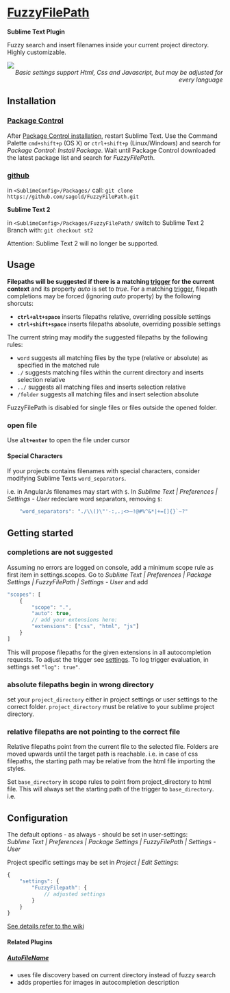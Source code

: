 # [FuzzyFilePath](https://github.com/sagold/FuzzyFilePath)

__Sublime Text Plugin__

Fuzzy search and insert filenames inside your current project directory. Highly customizable.

<img src="https://raw.githubusercontent.com/sagold/FuzzyFilePath/develop/FuzzyFilePathDemo.gif" />
<br />
<em style="display: block; text-align: right;">Basic settings support Html, Css and Javascript, but may be adjusted for every language</em>


## <a name="installation">Installation</a>


### [Package Control](https://sublime.wbond.net/)

After [Package Control installation](https://sublime.wbond.net/installation), restart Sublime Text. Use the Command Palette `cmd+shift+p` (OS X) or `ctrl+shift+p` (Linux/Windows) and search for *Package Control: Install Package*. Wait until Package Control downloaded the latest package list and search for *FuzzyFilePath*.


### [github](https://github.com/sagold/FuzzyFilePath.git)

in `<SublimeConfig>/Packages/` call: `git clone https://github.com/sagold/FuzzyFilePath.git`

__Sublime Text 2__

in `<SublimeConfig>/Packages/FuzzyFilePath/` switch to Sublime Text 2 Branch with: `git checkout st2`

Attention: Sublime Text 2 will no longer be supported.



## <a name="usage">Usage</a>

**Filepaths will be suggested if there is a matching [trigger](#configuration_settings_scopes) for the current context** and its property _auto_ is set
to _true_. For a matching [trigger](#configuration_settings_scopes), filepath completions may be forced (ignoring _auto_ property) by the following
shorcuts:

- __`ctrl+alt+space`__ inserts filepaths relative, overriding possible settings
- __`ctrl+shift+space`__ inserts filepaths absolute, overriding possible settings

The current string may modify the suggested filepaths by the following rules:

- `word` suggests all matching files by the type (relative or absolute) as specified in the matched rule
- `./` suggests matching files within the current directory and inserts selection relative
- `../` suggests all matching files and inserts selection relative
- `/folder` suggests all matching files and insert selection absolute

FuzzyFilePath is disabled for single files or files outside the opened folder.

### open file

Use __`alt+enter`__ to open the file under cursor


#### Special Characters

If your projects contains filenames with special characters, consider modifying Sublime Texts `word_separators`.

i.e. in AngularJs filenames may start with `$`. In _Sublime Text | Preferences | Settings - User_ redeclare word
separators, removing `$`:
```js
	"word_separators": "./\\()\"'-:,.;<>~!@#%^&*|+=[]{}`~?"
```


## <a name="getting_started">Getting started</a>

### completions are not suggested

Assuming no errors are logged on console, add a minimum scope rule as first item in settings.scopes. Go to
_Sublime Text | Preferences | Package Settings | FuzzyFilePath | Settings - User_ and add

```js
"scopes": [
	{
		"scope": ".",
		"auto": true,
		// add your extensions here:
		"extensions": ["css", "html", "js"]
	}
]
```

This will propose filepaths for the given extensions in all autocompletion requests. To adjust the trigger see
[settings](configuration_settings). To log trigger evaluation, in settings set `"log": true"`.


### absolute filepaths begin in wrong directory

set your `project_directory` either in project settings or user settings to the correct folder. `project_directory`
must be relative to your sublime project directory.


### relative filepaths are not pointing to the correct file

Relative filepaths point from the current file to the selected file. Folders are moved upwards until the target path
is reachable. i.e. in case of css filepaths, the starting path may be relative from the html file importing the styles.

Set `base_directory` in scope rules to point from project_directory to html file. This will always set the starting
path of the trigger to `base_directory`. i.e.


## <a name="configuration">Configuration</a>

The default options - as always - should be set in user-settings:<br />
_Sublime Text | Preferences | Package Settings | FuzzyFilePath | Settings - User_

Project specific settings may be set in _Project | Edit Settings_:
```js
{
	"settings": {
		"FuzzyFilepath": {
			// adjusted settings
		}
	}
}
```

[See details refer to the wiki](https://github.com/sagold/FuzzyFilePath/wiki/Settings)


#### Related Plugins

##### [AutoFileName](https://github.com/BoundInCode/AutoFileName)

- uses file discovery based on current directory instead of fuzzy search
- adds properties for images in autocompletion description





